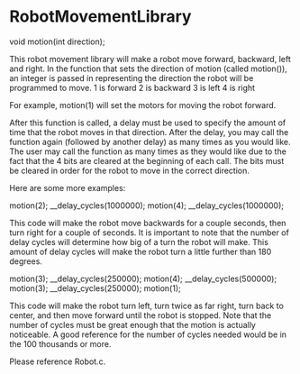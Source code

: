 RobotMovementLibrary
====================

void motion(int direction);

This robot movement library will make a robot move forward, backward, left and right.
In the function that sets the direction of motion (called motion()), an integer is passed in representing the direction the robot will be programmed to move.
    1 is forward
    2 is backward
    3 is left
    4 is right
    
    
For example, 
    motion(1) will set the motors for moving the robot forward. 
    
After this function is called, a delay must be used to specify the amount of time that the robot moves in that direction.
After the delay, you may call the function again (followed by another delay) as many times as you would like. 
The user may call the function as many times as they would like due to the fact that the 4 bits are cleared at the beginning of each call.
The bits must be cleared in order for the robot to move in the correct direction.

Here are some more examples:

motion(2);
__delay_cycles(1000000);
motion(4);
__delay_cycles(1000000);

This code will make the robot move backwards for a couple seconds, then turn right for a couple of seconds.
It is important to note that the number of delay cycles will determine how big of a turn the robot will make.
This amount of delay cycles will make the robot turn a little further than 180 degrees.

motion(3);
__delay_cycles(250000);
motion(4);
__delay_cycles(500000);
motion(3);
__delay_cycles(250000);
motion(1);

This code will make the robot turn left, turn twice as far right, turn back to center, and then move forward until the robot is stopped. 
Note that the number of cycles must be great enough that the motion is actually noticeable. A good reference for the number of cycles needed would be in the 100 thousands or more.


Please reference Robot.c.
